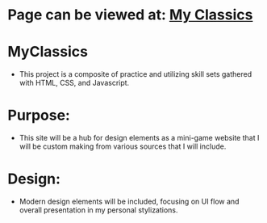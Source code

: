 # Page can be viewed at: [My Classics](https://davidrodjen.github.io/MyClassics/)

# MyClassics
* This project is a composite of practice and utilizing skill sets gathered with HTML, CSS, and Javascript. 

# Purpose: 
* This site will be a hub for design elements as a mini-game website that I will be custom making from various sources that I will include.

# Design:
* Modern design elements will be included, focusing on UI flow and overall presentation in my personal stylizations.
